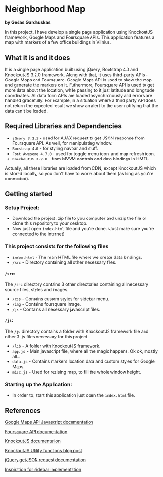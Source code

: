 # Neighborhood Map

**by Gedas Gardauskas**

In this project, I have develop a single page application using KnockoutJS framework, Google Maps and Foursquare APIs. This application features a map with markers of a few office buildings in Vilnius.

## What it is and it does

It is a single page application built using jQuery, Bootstrap 4.0 and KnockoutJS 3.2.0 framework. Along with that, it uses third-party APIs - Google Maps and Foursquare. Google Maps API is used to show the map and generate the markers on it. Futhermore, Foursquare API is used to get more data about the location, while passing to it just latitude and longitude coordinates. All data form APIs are loaded asynchronously and errors are handled gracefully. For example, in a situation where a third party API does not return the expected result we show an alert to the user notifying that the data can't be loaded.

## Required Libraries and Dependencies

- `jQuery 3.2.1` - used for AJAX request to get JSON response from Foursquare API. As well, for manipulating window.
- `Boostrap 4.0` - for styling navbar and stuff.
- `Font Awesome 4.7.0` - used for toggle menu icon, and map refresh icon.
- `KnockoutJS 3.2.0` - from MVVM controls and data bindings in HMTL.

Actually, all these libraries are loaded from CDN, except KnockoutJS which is stored locally, so you don't have to worry about them (as long as you're connected).

## Getting started

### Setup Project:

- Download the project .zip file to you computer and unzip the file or clone this repository to your desktop.
- Now just open `index.html` file and you're done. (Just make sure you're connected to the internet)

### This project consists for the following files:
- `index.html` - The main HTML file where we create data bindings.
- `/src` - Directory containing all other necessary files.

#### `/src`:

The `/src` directory contains 3 other directories containing all necessary source files, styles and images.

- `/css` - Contains custom styles for sidebar menu.
- `/img` - Contains foursquare image.
- `/js` - Contains all necessary javascript files.

#### `/js`:

The `/js` directory contains a folder with KnockoutJS framework file and other 3 .js files necessary for this project.

- `/lib` - A folder with KnockoutJS framework.
- `app.js` - Main javascript file, where all the magic happens. Ok ok, mostly all...
- `data.js` - Contains markers location data and custom styles for Google Maps.
- `misc.js` - Used for rezising map, to fill the whole window height.

### Starting up the Application:

- In order to, start this application just open the `index.html` file.

## References

[Google Maps API Javascript documentation](https://developers.google.com/maps/documentation/javascript/tutorial)

[Foursquare API documentation](https://developer.foursquare.com/docs/api/getting-started)

[KnockoutJS documentation](http://knockoutjs.com/documentation/introduction.html)

[KnockoutJS Utility functions blog post](http://www.knockmeout.net/2011/04/utility-functions-in-knockoutjs.html)

[jQuery getJSON request documentation](http://api.jquery.com/jquery.getjson/)

[Inspiration for sidebar implementation](https://startbootstrap.com/template-overviews/simple-sidebar/)

